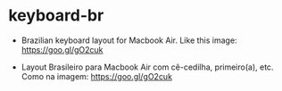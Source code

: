 # keyboard-br

- Brazilian keyboard layout for Macbook Air. Like this image: https://goo.gl/gO2cuk

- Layout Brasileiro para Macbook Air com cê-cedilha, primeiro(a), etc. Como na imagem: https://goo.gl/gO2cuk

